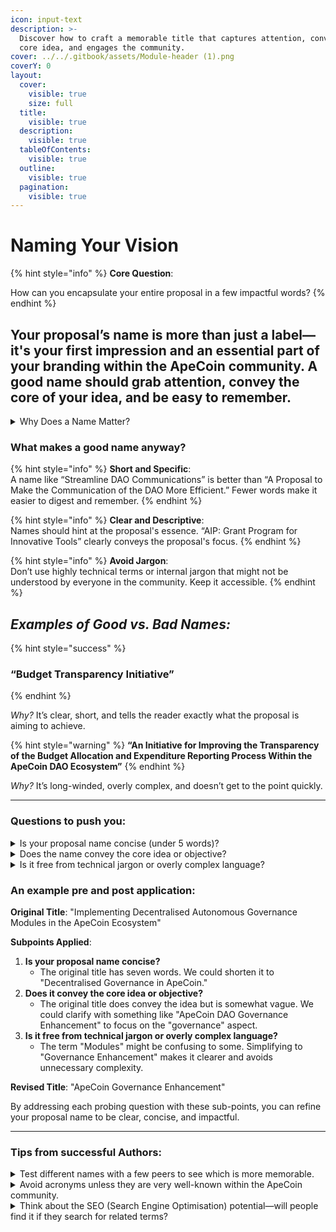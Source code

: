 ```yaml
---
icon: input-text
description: >-
  Discover how to craft a memorable title that captures attention, conveys your
  core idea, and engages the community.
cover: ../../.gitbook/assets/Module-header (1).png
coverY: 0
layout:
  cover:
    visible: true
    size: full
  title:
    visible: true
  description:
    visible: true
  tableOfContents:
    visible: true
  outline:
    visible: true
  pagination:
    visible: true
---
```


# Naming Your Vision

{% hint style="info" %}
**Core Question**:&#x20;

How can you encapsulate your entire proposal in a few impactful words?
{% endhint %}

## Your proposal’s name is more than just a label—it's your first impression and an essential part of your branding within the ApeCoin community. A good name should grab attention, convey the core of your idea, and be easy to remember.

<details>

<summary>Why Does a Name Matter?</summary>

**Make a good first Impression**: \
The name is the first thing people see. A compelling name will grab attention and make people want to learn more.

**Providing Clarity**: \
A good name helps people immediately understand what your proposal is about.

**Make it memorable**: \
A concise, meaningful name is easier to remember and reference in discussions, increasing the chances of it being shared.

</details>

### What makes a good name anyway?

{% hint style="info" %}
**Short and Specific**: \
A name like “Streamline DAO Communications” is better than “A Proposal to Make the Communication of the DAO More Efficient.” Fewer words make it easier to digest and remember.
{% endhint %}

{% hint style="info" %}
**Clear and Descriptive**: \
Names should hint at the proposal's essence. “AIP: Grant Program for Innovative Tools” clearly conveys the proposal's focus.
{% endhint %}

{% hint style="info" %}
**Avoid Jargon**: \
Don’t use highly technical terms or internal jargon that might not be understood by everyone in the community. Keep it accessible.
{% endhint %}

## _**Examples of Good vs. Bad Names:**_

{% hint style="success" %}
### “Budget Transparency Initiative”
{% endhint %}

_Why?_ It’s clear, short, and tells the reader exactly what the proposal is aiming to achieve.

{% hint style="warning" %}
**“An Initiative for Improving the Transparency of the Budget Allocation and Expenditure Reporting Process Within the ApeCoin DAO Ecosystem”**
{% endhint %}

_Why?_ It’s long-winded, overly complex, and doesn’t get to the point quickly.

***

### **Questions to push you:**

<details>

<summary>Is your proposal name concise (under 5 words)?</summary>

If not, break it back down into the fundamentals of what you're trying to address, keep it simple.&#x20;



**What to keep an eye on:**

* **Word Count Check**: Count the number of words in your proposed title. If it exceeds five, consider which words can be trimmed without losing meaning.
* **Word Efficiency**: Assess if each word in your title adds value. If a word can be removed without altering the meaning, it’s likely unnecessary.
* **Consider Synonyms**: Look for shorter synonyms that convey the same meaning, helping to reduce word count.

</details>

<details>

<summary>Does the name convey the core idea or objective?</summary>

If not, what bits are missing? break it down into the most basic fundamentals of what you're trying to achieve and build back up from there.

**What you should keep an eye on:**

* **Core Concept Identification**: Identify the primary goal or theme of your proposal. Ensure that your title reflects this clearly.
* **Keyword Focus**: Make sure the most important keyword(s) of your proposal are in the title. For example, if your proposal is about funding, include "funding" or "grant" in the title.
* **Avoid Ambiguity**: Ensure that your title doesn’t leave room for multiple interpretations. The reader should understand the main focus immediately.

</details>

<details>

<summary>Is it free from technical jargon or overly complex language?</summary>

If not, how can you simplify the language to make it easier for anyone in the community to engage with it?

What you should keep an eye on:

* **Audience Awareness**: Consider your audience. Will someone outside your specific field understand the title? If not, simplify the language.
* **Plain Language Test**: Replace any industry-specific terms with plain language. If a term is necessary, consider using a simpler word or adding a brief definition elsewhere in the proposal.
* **Readability Check**: Read your title out loud. If it’s a mouthful or awkward to say, it might be too complex and should be simplified.

</details>

### **An example pre and post application:**

**Original Title**: "Implementing Decentralised Autonomous Governance Modules in the ApeCoin Ecosystem"

**Subpoints Applied**:

1. **Is your proposal name concise?**
   * The original title has seven words. We could shorten it to "Decentralised Governance in ApeCoin."
2. **Does it convey the core idea or objective?**
   * The original title does convey the idea but is somewhat vague. We could clarify with something like "ApeCoin DAO Governance Enhancement" to focus on the "governance" aspect.
3. **Is it free from technical jargon or overly complex language?**
   * The term "Modules" might be confusing to some. Simplifying to "Governance Enhancement" makes it clearer and avoids unnecessary complexity.

**Revised Title**: "ApeCoin Governance Enhancement"

By addressing each probing question with these sub-points, you can refine your proposal name to be clear, concise, and impactful.

***

### **Tips from successful Authors:**

<details>

<summary>Test different names with a few peers to see which is more memorable.</summary>

When you share 2-3 different potential names, continue the conversation and then ask them to try and share back the name of your AIP; see which bits stuck and why.&#x20;

</details>

<details>

<summary>Avoid acronyms unless they are very well-known within the ApeCoin community.</summary>

Don't accidentally alienate people who want to engage but you have accidentally pushed out.

</details>

<details>

<summary>Think about the SEO (Search Engine Optimisation) potential—will people find it if they search for related terms?</summary>

Even inside of the forums, Discourse or on Discord, How easy would it be for someone to find it with 1 or 2 of the words in your AIP name?

</details>
